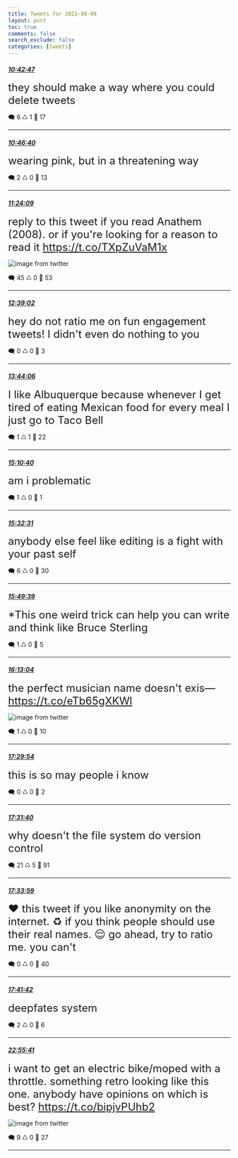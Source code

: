 ```yaml
---
title: Tweets for 2021-08-09
layout: post
toc: true
comments: false
search_exclude: false
categories: [tweets]
---
```



#### <a href = "https://twitter.com/deepfates/status/1424773160654675980">*10:42:47*</a>

<font size="5">they should make a way where you could delete tweets</font>



🗨️ 6 ♺ 1 🤍  17   

---
    
#### <a href = "https://twitter.com/deepfates/status/1424774139726893056">*10:46:40*</a>

<font size="5">wearing pink, but in a threatening way</font>



🗨️ 2 ♺ 0 🤍  13   

---
    
#### <a href = "https://twitter.com/deepfates/status/1424783573538721795">*11:24:09*</a>

<font size="5">reply to this tweet if you read Anathem (2008). or if you're looking for a reason to read it  https://t.co/TXpZuVaM1x</font>

![image from twitter](/fastpages//images/E8XZG_LWQAIvxxv.jpg)


🗨️ 45 ♺ 0 🤍  53   

---
    
#### <a href = "https://twitter.com/deepfates/status/1424802416986312707">*12:39:02*</a>

<font size="5">hey do not ratio me on fun engagement tweets! I didn't even do nothing to you</font>



🗨️ 0 ♺ 0 🤍  3   

---
    
#### <a href = "https://twitter.com/deepfates/status/1424818792748617754">*13:44:06*</a>

<font size="5">I like Albuquerque because whenever I get tired of eating Mexican food for every meal I just go to Taco Bell</font>



🗨️ 1 ♺ 1 🤍  22   

---
    
#### <a href = "https://twitter.com/deepfates/status/1424840576197816330">*15:10:40*</a>

<font size="5">am i problematic</font>



🗨️ 1 ♺ 0 🤍  1   

---
    
#### <a href = "https://twitter.com/deepfates/status/1424846073860927488">*15:32:31*</a>

<font size="5">anybody else feel like editing is a fight with your past self</font>



🗨️ 6 ♺ 0 🤍  30   

---
    
#### <a href = "https://twitter.com/deepfates/status/1424850386901417987">*15:49:39*</a>

<font size="5">*This one weird trick can help you can write and think like Bruce Sterling</font>



🗨️ 1 ♺ 0 🤍  5   

---
    
#### <a href = "https://twitter.com/deepfates/status/1424856282054357008">*16:13:04*</a>

<font size="5">the perfect musician name doesn't exis—  https://t.co/eTb65gXKWl</font>

![image from twitter](/fastpages//images/E8YbPHFWUAEm6G7.jpg)


🗨️ 1 ♺ 0 🤍  10   

---
    
#### <a href = "https://twitter.com/deepfates/status/1424875615845552128">*17:29:54*</a>

<font size="5">this is so may people i know</font>



🗨️ 0 ♺ 0 🤍  2   

---
    
#### <a href = "https://twitter.com/deepfates/status/1424876059862917123">*17:31:40*</a>

<font size="5">why doesn't the file system do version control</font>



🗨️ 21 ♺ 5 🤍  91   

---
    
#### <a href = "https://twitter.com/deepfates/status/1424876645723394049">*17:33:59*</a>

<font size="5">❤️ this tweet if you like anonymity on the internet.  ♻️ if you think people should use their real names.  😌 go ahead, try to ratio me. you can't</font>



🗨️ 0 ♺ 0 🤍  40   

---
    
#### <a href = "https://twitter.com/deepfates/status/1424878584531984387">*17:41:42*</a>

<font size="5">deepfates system</font>



🗨️ 2 ♺ 0 🤍  6   

---
    
#### <a href = "https://twitter.com/deepfates/status/1424957600903352336">*22:55:41*</a>

<font size="5">i want to get an electric bike/moped with a throttle. something retro looking like this one.   anybody have opinions on which is best?  https://t.co/bipjvPUhb2</font>

![image from twitter](/fastpages//images/E8Z3Yv2WUAoEnbd.jpg)


🗨️ 9 ♺ 0 🤍  27   

---
    
            
